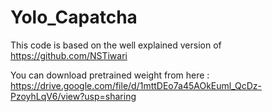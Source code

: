 # Yolo_Capatcha
This code is based on the well explained version of https://github.com/NSTiwari

You can download pretrained weight from here : https://drive.google.com/file/d/1mttDEo7a45AOkEuml_QcDz-PzoyhLqV6/view?usp=sharing
